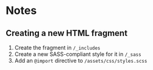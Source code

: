 # Notes

## Creating a new HTML fragment

1. Create the fragment in `/_includes`
2. Create a new SASS-compliant style for it in `/_sass`
3. Add an `@import` directive to `/assets/css/styles.scss`
